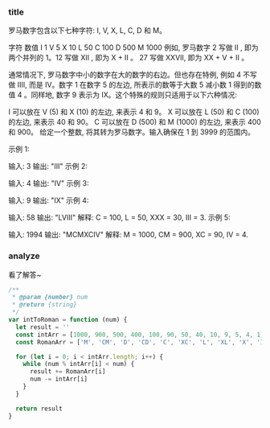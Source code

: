 ### title

罗马数字包含以下七种字符:  I,  V,  X,  L, C, D 和 M。

字符          数值
I             1
V             5
X             10
L             50
C             100
D             500
M             1000
例如,  罗马数字 2 写做 II , 即为两个并列的 1。12 写做 XII , 即为 X + II 。 27 写做  XXVII, 即为 XX + V + II 。

通常情况下, 罗马数字中小的数字在大的数字的右边。但也存在特例, 例如 4 不写做 IIII, 而是 IV。数字 1 在数字 5 的左边, 所表示的数等于大数 5 减小数 1 得到的数值 4 。同样地, 数字 9 表示为 IX。这个特殊的规则只适用于以下六种情况:

I 可以放在 V (5) 和 X (10) 的左边, 来表示 4 和 9。
X 可以放在 L (50) 和 C (100) 的左边, 来表示 40 和 90。
C 可以放在 D (500) 和 M (1000) 的左边, 来表示 400 和 900。
给定一个整数, 将其转为罗马数字。输入确保在 1 到 3999 的范围内。

示例 1:

输入: 3
输出: "III"
示例 2:

输入: 4
输出: "IV"
示例 3:

输入: 9
输出: "IX"
示例 4:

输入: 58
输出: "LVIII"
解释: C = 100, L = 50, XXX = 30, III = 3.
示例 5:

输入: 1994
输出: "MCMXCIV"
解释: M = 1000, CM = 900, XC = 90, IV = 4.

### analyze

看了解答~

```js
/**
 * @param {number} num
 * @return {string}
 */
var intToRoman = function (num) {
  let result = ''
  const intArr = [1000, 900, 500, 400, 100, 90, 50, 40, 10, 9, 5, 4, 1]
  const RomanArr = ['M', 'CM', 'D', 'CD', 'C', 'XC', 'L', 'XL', 'X', 'IX', 'V', 'IV', 'I']

  for (let i = 0; i < intArr.length; i++) {
    while (num % intArr[i] < num) {
      result += RomanArr[i]
      num -= intArr[i]
    }
  }

  return result
}
```
